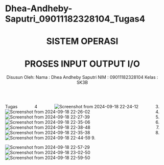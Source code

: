 # Dhea-Andheby-Saputri_09011182328104_Tugas4
<div align="center">

# SISTEM OPERASI 
# PROSES INPUT OUTPUT I/O

Disusun Oleh:
Nama    : Dhea Andheby Saputri
NIM     : 09011182328104
Kelas   : SK3B

<br>
<br>

</div>

<div align="justify">

Tugas 4
![Screenshot from 2024-09-18 22-24-12](https://github.com/user-attachments/assets/b49f049f-7dfd-4367-8399-794fb533826f)
3.![Screenshot from 2024-09-18 22-26-02](https://github.com/user-attachments/assets/1893d292-4807-46fe-8385-6e79c83e3c05)
4.![Screenshot from 2024-09-18 22-27-39](https://github.com/user-attachments/assets/d1b33de6-d1c5-4910-a2f3-2121a6e61212)
5.![Screenshot from 2024-09-18 22-35-06](https://github.com/user-attachments/assets/786fbd94-ee7e-48dd-9a99-9ae7efb7359a)
6.![Screenshot from 2024-09-18 22-38-48](https://github.com/user-attachments/assets/c073e24e-90aa-4689-a7bf-8aa2dd5ef033)
7.![Screenshot from 2024-09-18 22-35-38](https://github.com/user-attachments/assets/2263c512-2539-4b78-b7b0-66bf127053dc)
8.![Screenshot from 2024-09-18 22-44-59](https://github.com/user-attachments/assets/8cbb051e-c30a-47f2-be75-03f6eb5a4d02)
9.

![Screenshot from 2024-09-18 22-57-29](https://github.com/user-attachments/assets/ed09f776-844c-4b7f-beb9-2a72a2a70fc1)
![Screenshot from 2024-09-18 23-02-50](https://github.com/user-attachments/assets/3a45fd75-09a3-46b3-afc6-545a70049433)
![Screenshot from 2024-09-18 22-59-50](https://github.com/user-attachments/assets/3ebd46cf-4706-4687-ad60-a2fc178fa453)

